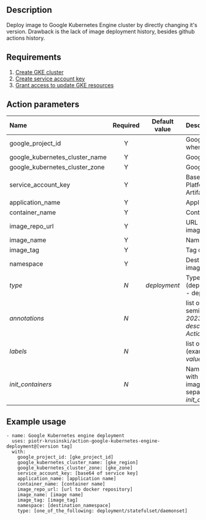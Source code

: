 ## Description
Deploy image to Google Kubernetes Engine cluster by directly changing it's version.
Drawback is the lack of image deployment history, besides github actions history.

## Requirements
1. [Create GKE cluster](????????????????)
2. [Create service account key](https://developers.google.com/workspace/guides/ceate-credentials#:~:text=your%20service%20account%3A-,In%20the%20Google%20Cloud%20console%2C%20go%20to%20Menu%20menu,IAM%20%26%20Admin%20%3E%20Service%20Accounts.&text=Select%20your%20service%20account.,Add%20key%20%3E%20Create%20new%20key.)
3. [Grant access to update GKE resources](????????????)

## Action parameters
Name                              | Required  | Default value | Description
:---------------------------------|:---------:|:-------------:|:-----------
google_project_id                 | Y         |               | Google project ID of your project where GKE is created
google_kubernetes_cluster_name    | Y         |               | Google Kubernetes Cluster name
google_kubernetes_cluster_zone    | Y         |               | Google Kubernetes Cluster zone
service_account_key               | Y         |               | Base64 version of Google Cloud Platform service key to access Artifact Registry
application_name                  | Y         |               | Application name to update
container_name                    | Y         |               | Container name to update
image_repo_url                    | Y         |               | URL docker image repository where image is stored
image_name                        | Y         |               | Name of deployed image
image_tag                         | Y         |               | Tag of deployed image
namespace                         | Y         |               | Destination namespace where image should be updated
*type*                            | *N*       | *deployment*  | Type of updated resource (deployment/statefulset/daemonset) - deployment is default
*annotations*                     | *N*       |               | list of annotations separated by semicolon (example: *update_date: 20231029_181921, description_tag: Updated by GitHub Actions*)
*labels*                          | *N*       |               | list of labels separated by semicolon (example: *label1: value1, label2: value2*)
*init_containers*                 | *N*       |               | Name of init_containers to update with the same image_name:image_tag (list separated by semicolon, example: *init_container1, init_container2*)

## Example usage
```
- name: Google Kubernetes engine deployment
  uses: piotr-krusinski/action-google-kubernetes-engine-deployment@[version tag]
  with:
    google_project_id: [gke_project_id]
    google_kubernetes_cluster_name: [gke_region]
    google_kubernetes_cluster_zone: [gke_zone]
    service_account_key: [base64 of service key]
    application_name: [application name]
    container_name: [container name]
    image_repo_url: [url to docker repository]
    image_name: [image name]
    image_tag: [image_tag]
    namespace: [destination_namespace]
    type: [one_of_the_following: deployment/statefulset/daemonset]
```